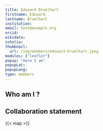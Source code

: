 ```yaml
---
title: Edouard Bruelhart
firstname: Edouard
lastname: Bruelhart
institution: 
email: test@example.org
orcid: 
wikidata: 
scholia: 
thumbnail:
  url: /img/members/edouard-bruelhart.jpeg
modules: ["leaflet"]
popup: "Here I am"
popupLat: 
popupLong: 
type: members
---
```


## Who am I ?

## Collaboration statement

{{< map >}}
